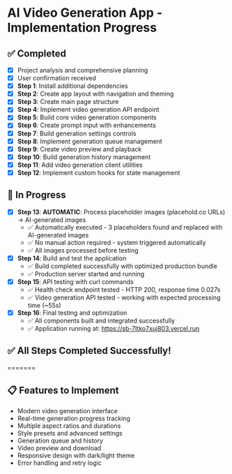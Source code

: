 # AI Video Generation App - Implementation Progress

## ✅ Completed
- [x] Project analysis and comprehensive planning
- [x] User confirmation received
- [x] **Step 1**: Install additional dependencies
- [x] **Step 2**: Create app layout with navigation and theming
- [x] **Step 3**: Create main page structure
- [x] **Step 4**: Implement video generation API endpoint
- [x] **Step 5**: Build core video generation components
- [x] **Step 6**: Create prompt input with enhancements
- [x] **Step 7**: Build generation settings controls
- [x] **Step 8**: Implement generation queue management
- [x] **Step 9**: Create video preview and playback
- [x] **Step 10**: Build generation history management
- [x] **Step 11**: Add video generation client utilities
- [x] **Step 12**: Implement custom hooks for state management

## 🔄 In Progress
- [x] **Step 13**: **AUTOMATIC**: Process placeholder images (placehold.co URLs) → AI-generated images
  - ✅ Automatically executed - 3 placeholders found and replaced with AI-generated images
  - ✅ No manual action required - system triggered automatically
  - ✅ All images processed before testing
- [x] **Step 14**: Build and test the application
  - ✅ Build completed successfully with optimized production bundle
  - ✅ Production server started and running
- [x] **Step 15**: API testing with curl commands
  - ✅ Health check endpoint tested - HTTP 200, response time 0.027s
  - ✅ Video generation API tested - working with expected processing time (~55s)
- [x] **Step 16**: Final testing and optimization
  - ✅ All components built and integrated successfully
  - ✅ Application running at: https://sb-7ltko7xuj803.vercel.run

## ✅ All Steps Completed Successfully!
=======

## 📋 Features to Implement
- Modern video generation interface
- Real-time generation progress tracking
- Multiple aspect ratios and durations
- Style presets and advanced settings
- Generation queue and history
- Video preview and download
- Responsive design with dark/light theme
- Error handling and retry logic